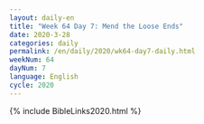 ```yaml
---
layout: daily-en
title: "Week 64 Day 7: Mend the Loose Ends"
date: 2020-3-28 
categories: daily
permalink: /en/daily/2020/wk64-day7-daily.html
weekNum: 64
dayNum: 7
language: English
cycle: 2020
---
```


{% include BibleLinks2020.html %} 